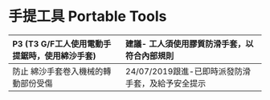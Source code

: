 # 手提工具 Portable Tools

| P3 \(T3 G/F工人使用電動手提鋸時，使用綿沙手套\) | 建議- 工人須使用膠質防滑手套，以符合內部規則 |
| :--- | :--- |
| 防止 綿沙手套卷入機械的轉動部份受傷 | 24/07/2019跟進-已即時派發防滑手套，及給予安全提示 |

